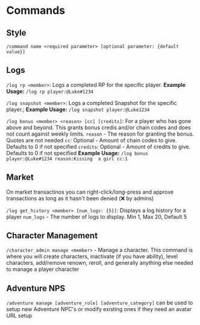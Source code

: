 # Commands
## Style
`/command name <required parameter> [optional parameter: {default value}]`
## Logs
`/log rp <member>`: Logs a completed RP for the specific player.
    **Example Usage:** `/log rp player:@Luke#1234`

`/log snapshot <member>`: Logs a completed Snapshot for the specific player.;
    **Example Usage:** `/log snapshot player:@Luke1234`

`/log bonus <member> <reason> [cc] [credits]`: For a player who has gone above and beyond. This grants bonus credis and/or chain codes and does not count against weekly limits.
`reason` - The reason for granting the bonus. Quotes are not needed
`cc`: Optional - Amount of chain codes to give. Defaults to 0 if not specified
`credits`: Optional - Amount of credits to give. Defaults to 0 if not specified
**Example Usage:** `/log bonus player:@Luke#1234 reason:Kissing  a girl cc:1`

## Market
On market transactinos you can right-click/long-press and approve transactions as long as it hasn't been denied (❌ by admins)

`/log get_history <member> [num_logs: {5}]`: Displays a log history for a player
`num_logs` - The number of logs to display. Min 1, Max 20, Default 5

## Character Management
`/character_admin manage <member>` - Manage a character. This command is where you will create characters, inactivate (if you have ability), level characters, add/remove renown, reroll, and generally anything else needed to manage a player character

## Adventure NPS
`/adventure manage [adventure_role] [adventure_category]` can be used to setup new Adventure NPC's or modify existing ones if they need an avatar URL setup